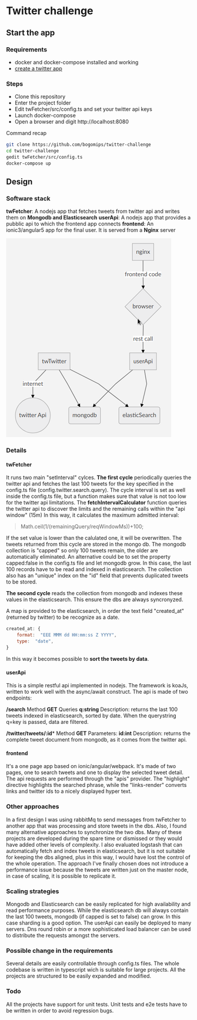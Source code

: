# Twitter challenge

## Start the app

### Requirements
- docker and docker-compose installed and working
- [create a twitter app](https://apps.twitter.com/)


### Steps
- Clone this repository
- Enter the project folder
- Edit twFetcher/src/config.ts and set your twitter api keys
- Launch docker-compose
- Open a browser and digit http://localhost:8080 

Command recap
```bash
git clone https://github.com/bogomips/twitter-challenge
cd twitter-challenge
gedit twFetcher/src/config.ts
docker-compose up
```
## Design

### Software stack
**twFetcher**: A nodejs app that fetches tweets from twitter api and writes them on **Mongodb and Elasticsearch**
**userApi**: A nodejs app that provides a pubblic api to which the frontend app connects
**frontend**: An ionic3/angular5 app for the final user. It is served from a **Nginx** server

![Flowchart](./flowchart.png)

### Details
#### twFetcher
It runs two main "setInterval" cylces.
**The first cycle** periodically queries the twitter api and fetches the last 100 tweets for the key specified in the config.ts file (config.twitter.search.query).
The cycle interval is set as well inside the config.ts file, but a function makes sure that value is not too low for the twitter api limitations.
The **fetchIntervalCalculator** function queries the twitter api to discover the limits and the remaining calls within the "api window" (15m)
In this way, it calculates the maximum admitted interval:
> Math.ceil(1/(remainingQuery/reqWindowMs))+100;

If the set value is lower than the calulated one, it will be overwritten.
The tweets returned from this cycle are stored in the mongo db.
The mongodb collection is "capped" so only 100 tweets remain, the older are automatically eliminated. 
An alternative could be to set the property capped:false in the config.ts file and let mongodb grow.
In this case, the last 100 records have to be read and indexed in elasticsearch.
The collection also has an "unique" index on the "id" field that prevents duplicated tweets to be stored.

**The second cycle** reads the collection from mongodb and indexes these values in the elasticsearch.
This ensure the dbs are always syncronyzed.

A map is provided to the elasticsearch, in order the text field "created_at" (returned by twitter) to be recognize as a date.
```js
created_at: {
	format:  "EEE MMM dd HH:mm:ss Z YYYY",
	type:  "date",
}
```
In this way it becomes possible to **sort the tweets by data**.

#### userApi
This is a simple restful api implemented in nodejs.
The framework is koaJs, written to work well with the async/await construct.
The api is made of two endpoints:

**/search**
Method **GET**
Queries **q:string**
Description: returns the last 100 tweets indexed in elasticsearch, sorted by date.
When the querystring q=key is passed, data are filtered.

**/twitter/tweets/:id***
Method **GET**
Parameters: **id:int**
Description: returns the complete tweet document from mongodb, as it comes from the twitter api.

#### frontend
It's a one page app based on ionic/angular/webpack.
It's made of two pages, one to search tweets and one to display the selected tweet detail.
The api requests are performed through the "apis" provider.
The "highlight" directive highlights the searched phrase, while the "links-render" converts links and twitter ids to a nicely displayed hyper text.


### Other approaches           
In a first design I was using rabbitMq to send messages from twFetcher to another app that was processing and store tweets in the dbs.
Also, I found many alternative approaches to synchronize the two dbs.
Many of these projects are developed during the spare time or dismissed or they would have added other levels of complexity.
I also evaluated logstash that can automatically fetch and index tweets in elasticsearch, but it is not suitable for keeping the dbs aligned, plus in this way, I would have lost the control of the whole operation.
The approach I've finally chosen does not introduce a performance issue because the tweets are written just on the master node, in case of scaling, it is possible to replicate it.

### Scaling strategies
Mongodb and Elasticsearch can be easily replicated for high availability and read performance purposes.
While the elasticsearch db will always contain the last 100 tweets, mongodb (if capped is set to false) can grow.
In this case sharding is a good option.
The userApi can easily be deployed to many servers. Dns round robin or a more sophisticated load balancer can be used to distribute the requests amongst the servers.

### Possible change in the requirements
Several details are easily controllable through config.ts files.
The whole codebase is written in typescript wich is suitable for large projects.
All the projects are structured to be easily expanded and modified.

### Todo
All the projects have support for unit tests. 
Unit tests and e2e tests have to be written in order to avoid regression bugs.
